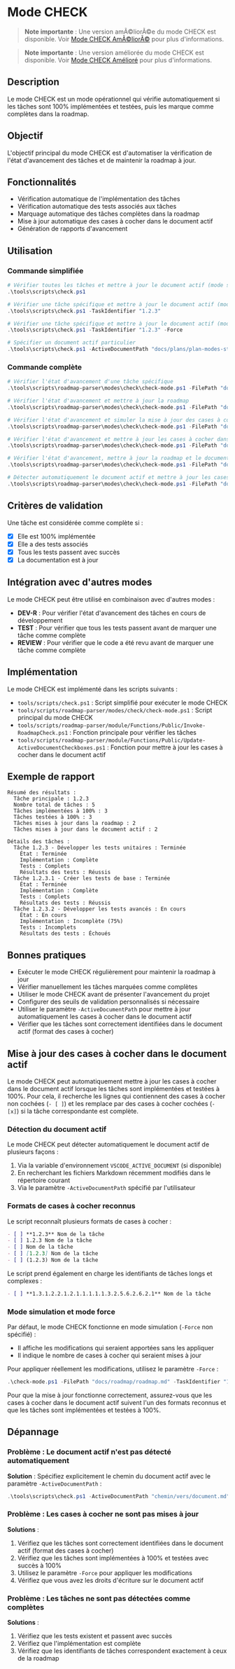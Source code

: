 ﻿# Mode CHECK

> **Note importante** : Une version amÃ©liorÃ©e du mode CHECK est disponible. Voir [Mode CHECK AmÃ©liorÃ©](mode_check_enhanced.md) pour plus d'informations.

> **Note importante** : Une version améliorée du mode CHECK est disponible. Voir [Mode CHECK Amélioré](mode_check_enhanced.md) pour plus d'informations.

## Description
Le mode CHECK est un mode opérationnel qui vérifie automatiquement si les tâches sont 100% implémentées et testées, puis les marque comme complètes dans la roadmap.

## Objectif
L'objectif principal du mode CHECK est d'automatiser la vérification de l'état d'avancement des tâches et de maintenir la roadmap à jour.

## Fonctionnalités
- Vérification automatique de l'implémentation des tâches
- Vérification automatique des tests associés aux tâches
- Marquage automatique des tâches complètes dans la roadmap
- Mise à jour automatique des cases à cocher dans le document actif
- Génération de rapports d'avancement

## Utilisation

### Commande simplifiée
```powershell
# Vérifier toutes les tâches et mettre à jour le document actif (mode simulation)
.\tools\scripts\check.ps1

# Vérifier une tâche spécifique et mettre à jour le document actif (mode simulation)
.\tools\scripts\check.ps1 -TaskIdentifier "1.2.3"

# Vérifier une tâche spécifique et mettre à jour le document actif (mode force)
.\tools\scripts\check.ps1 -TaskIdentifier "1.2.3" -Force

# Spécifier un document actif particulier
.\tools\scripts\check.ps1 -ActiveDocumentPath "docs/plans/plan-modes-stepup.md" -Force
```

### Commande complète
```powershell
# Vérifier l'état d'avancement d'une tâche spécifique
.\tools\scripts\roadmap-parser\modes\check\check-mode.ps1 -FilePath "docs/plans/plan-modes-stepup.md" -TaskIdentifier "1.2.3"

# Vérifier l'état d'avancement et mettre à jour la roadmap
.\tools\scripts\roadmap-parser\modes\check\check-mode.ps1 -FilePath "docs/plans/plan-modes-stepup.md" -TaskIdentifier "1.2.3" -UpdateRoadmap

# Vérifier l'état d'avancement et simuler la mise à jour des cases à cocher dans le document actif
.\tools\scripts\roadmap-parser\modes\check\check-mode.ps1 -FilePath "docs/plans/plan-modes-stepup.md" -TaskIdentifier "1.2.3" -CheckActiveDocument

# Vérifier l'état d'avancement et mettre à jour les cases à cocher dans le document actif spécifié
.\tools\scripts\roadmap-parser\modes\check\check-mode.ps1 -FilePath "docs/plans/plan-modes-stepup.md" -TaskIdentifier "1.2.3" -ActiveDocumentPath "document_actif.md" -CheckActiveDocument -Force

# Vérifier l'état d'avancement, mettre à jour la roadmap et le document actif
.\tools\scripts\roadmap-parser\modes\check\check-mode.ps1 -FilePath "docs/plans/plan-modes-stepup.md" -TaskIdentifier "1.2.3" -UpdateRoadmap -CheckActiveDocument -Force

# Détecter automatiquement le document actif et mettre à jour les cases à cocher
.\tools\scripts\roadmap-parser\modes\check\check-mode.ps1 -FilePath "docs/plans/plan-modes-stepup.md" -TaskIdentifier "1.2.3" -CheckActiveDocument -Force
```

## Critères de validation
Une tâche est considérée comme complète si :
- [x] Elle est 100% implémentée
- [x] Elle a des tests associés
- [x] Tous les tests passent avec succès
- [x] La documentation est à jour

## Intégration avec d'autres modes
Le mode CHECK peut être utilisé en combinaison avec d'autres modes :
- **DEV-R** : Pour vérifier l'état d'avancement des tâches en cours de développement
- **TEST** : Pour vérifier que tous les tests passent avant de marquer une tâche comme complète
- **REVIEW** : Pour vérifier que le code a été revu avant de marquer une tâche comme complète

## Implémentation
Le mode CHECK est implémenté dans les scripts suivants :
- `tools/scripts/check.ps1` : Script simplifié pour exécuter le mode CHECK
- `tools/scripts/roadmap-parser/modes/check/check-mode.ps1` : Script principal du mode CHECK
- `tools/scripts/roadmap-parser/module/Functions/Public/Invoke-RoadmapCheck.ps1` : Fonction principale pour vérifier les tâches
- `tools/scripts/roadmap-parser/module/Functions/Public/Update-ActiveDocumentCheckboxes.ps1` : Fonction pour mettre à jour les cases à cocher dans le document actif

## Exemple de rapport
```
Résumé des résultats :
  Tâche principale : 1.2.3
  Nombre total de tâches : 5
  Tâches implémentées à 100% : 3
  Tâches testées à 100% : 3
  Tâches mises à jour dans la roadmap : 2
  Tâches mises à jour dans le document actif : 2

Détails des tâches :
  Tâche 1.2.3 - Développer les tests unitaires : Terminée
    État : Terminée
    Implémentation : Complète
    Tests : Complets
    Résultats des tests : Réussis
  Tâche 1.2.3.1 - Créer les tests de base : Terminée
    État : Terminée
    Implémentation : Complète
    Tests : Complets
    Résultats des tests : Réussis
  Tâche 1.2.3.2 - Développer les tests avancés : En cours
    État : En cours
    Implémentation : Incomplète (75%)
    Tests : Incomplets
    Résultats des tests : Échoués
```

## Bonnes pratiques
- Exécuter le mode CHECK régulièrement pour maintenir la roadmap à jour
- Vérifier manuellement les tâches marquées comme complètes
- Utiliser le mode CHECK avant de présenter l'avancement du projet
- Configurer des seuils de validation personnalisés si nécessaire
- Utiliser le paramètre `-ActiveDocumentPath` pour mettre à jour automatiquement les cases à cocher dans le document actif
- Vérifier que les tâches sont correctement identifiées dans le document actif (format des cases à cocher)

## Mise à jour des cases à cocher dans le document actif
Le mode CHECK peut automatiquement mettre à jour les cases à cocher dans le document actif lorsque les tâches sont implémentées et testées à 100%. Pour cela, il recherche les lignes qui contiennent des cases à cocher non cochées (`- [ ]`) et les remplace par des cases à cocher cochées (`- [x]`) si la tâche correspondante est complète.

### Détection du document actif
Le mode CHECK peut détecter automatiquement le document actif de plusieurs façons :
1. Via la variable d'environnement `VSCODE_ACTIVE_DOCUMENT` (si disponible)
2. En recherchant les fichiers Markdown récemment modifiés dans le répertoire courant
3. Via le paramètre `-ActiveDocumentPath` spécifié par l'utilisateur

### Formats de cases à cocher reconnus
Le script reconnaît plusieurs formats de cases à cocher :
```markdown
- [ ] **1.2.3** Nom de la tâche
- [ ] 1.2.3 Nom de la tâche
- [ ] Nom de la tâche
- [ ] [1.2.3] Nom de la tâche
- [ ] (1.2.3) Nom de la tâche
```

Le script prend également en charge les identifiants de tâches longs et complexes :
```markdown
- [ ] **1.3.1.2.2.1.2.1.1.1.1.1.3.2.5.6.2.6.2.1** Nom de la tâche
```

### Mode simulation et mode force
Par défaut, le mode CHECK fonctionne en mode simulation (`-Force` non spécifié) :
- Il affiche les modifications qui seraient apportées sans les appliquer
- Il indique le nombre de cases à cocher qui seraient mises à jour

Pour appliquer réellement les modifications, utilisez le paramètre `-Force` :
```powershell
.\check-mode.ps1 -FilePath "docs/roadmap/roadmap.md" -TaskIdentifier "1.2.3" -CheckActiveDocument -Force
```

Pour que la mise à jour fonctionne correctement, assurez-vous que les cases à cocher dans le document actif suivent l'un des formats reconnus et que les tâches sont implémentées et testées à 100%.

## Dépannage

### Problème : Le document actif n'est pas détecté automatiquement
**Solution** : Spécifiez explicitement le chemin du document actif avec le paramètre `-ActiveDocumentPath` :
```powershell
.\tools\scripts\check.ps1 -ActiveDocumentPath "chemin/vers/document.md"
```

### Problème : Les cases à cocher ne sont pas mises à jour
**Solutions** :
1. Vérifiez que les tâches sont correctement identifiées dans le document actif (format des cases à cocher)
2. Vérifiez que les tâches sont implémentées à 100% et testées avec succès à 100%
3. Utilisez le paramètre `-Force` pour appliquer les modifications
4. Vérifiez que vous avez les droits d'écriture sur le document actif

### Problème : Les tâches ne sont pas détectées comme complètes
**Solutions** :
1. Vérifiez que les tests existent et passent avec succès
2. Vérifiez que l'implémentation est complète
3. Vérifiez que les identifiants de tâches correspondent exactement à ceux de la roadmap
